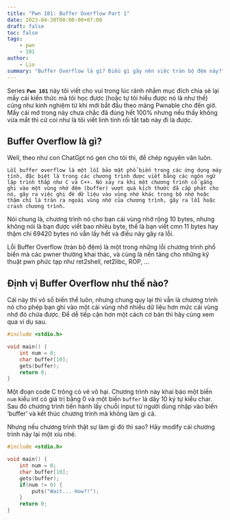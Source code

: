 ```yaml
---
title: "Pwn 101: Buffer Overflow Part 1"
date: 2023-04-30T00:00:00+07:00
draft: false
toc: false
tags:
    - pwn
    - 101
author:
    - Lio
summary: "Buffer Overflow là gì? Điều gì gây nên việc tràn bộ đệm này?"
---
```


Series **`Pwn 101`** này tôi viết cho vui trong lúc rảnh nhằm mục đích chia sẻ lại mấy cái kiến thức mà tôi học được (hoặc tự tôi hiểu được nó là như thế) cũng như kinh nghiệm từ khi mới bắt đầu theo mảng Pwnable cho đến giờ. Mấy cái mớ trong này chưa chắc đã đúng hết 100% nhưng nếu thấy không vừa mắt thì cứ coi như là tôi viết linh tinh rồi tắt tab này đi là được.

## Buffer Overflow là gì?

Well, theo như con ChatGpt nó gen cho tôi thì, để chép nguyên văn luôn.

```
Lỗi buffer overflow là một lỗi bảo mật phổ biến trong các ứng dụng máy tính, đặc biệt là trong các chương trình được viết bằng các ngôn ngữ lập trình thấp như C và C++. Nó xảy ra khi một chương trình cố gắng ghi vào một vùng nhớ đệm (buffer) vượt quá kích thước đã cấp phát cho nó, gây ra việc ghi đè dữ liệu vào vùng nhớ khác trong bộ nhớ hoặc thậm chí là tràn ra ngoài vùng nhớ của chương trình, gây ra lỗi hoặc crash chương trình.
```

Nói chung là, chương trình nó cho bạn cái vùng nhớ rộng 10 bytes, nhưng không nói là bạn được viết bao nhiêu byte, thế là bạn viết cmn 11 bytes hay thậm chí 69420 bytes nó vẫn lấy hết và điều này gây ra lỗi.

Lỗi Buffer Overflow (tràn bộ đệm) là một trong những lỗi chương trình phổ biến mà các pwner thường khai thác, và cùng là nền tảng cho những kỹ thuật pwn phức tạp như ret2shell, ret2libc, ROP, ...

## Định vị Buffer Overflow như thế nào?

Cái này thì vô số biến thể luôn, nhưng chung quy lại thì vẫn là chương trình nó cho phép bạn ghi vào một cái vùng nhớ nhiều dữ liệu hơn mức cái vùng nhớ đó chứa được. Để dễ tiếp cận hơn một cách cơ bản thì hãy cùng xem qua ví dụ sau.

```c
#include <stdio.h>

void main() {
    int num = 0;
    char buffer[10];
    gets(buffer);
    return 0;
}
```

Một đoạn code C trông có vẻ vô hại. Chương trình này khai báo một biến `num` kiểu int có giá trị bằng 0 và một biến `buffer` là dãy 10 ký tự kiểu char. Sau đó chương trình tiến hành lấy chuỗi input từ người dùng nhập vào biến ‘buffer’ và kết thúc chương trình mà không làm gì cả.

Nhưng nếu chương trình thật sự làm gì đó thì sao? Hãy modify cái chương trình này lại một xíu nhé.

```c
#include <stdio.h>

void main() {
    int num = 0;
    char buffer[10];
    gets(buffer);
    if(num != 0) {
        puts("Wait... How?!");
    }
    return 0;
}
```